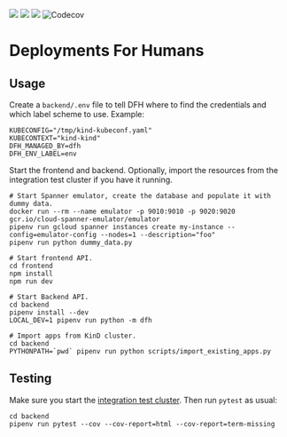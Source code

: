 [![](https://img.shields.io/badge/license-Apache%202-blue.svg)]()
[![](https://img.shields.io/badge/python-3.12-blue.svg)]()
[![](https://github.com/olitheolix/dfh/workflows/build/badge.svg)]()
![Codecov](https://img.shields.io/codecov/c/github/olitheolix/dfh)



# Deployments For Humans

## Usage
Create a `backend/.env` file to tell DFH where to find the credentials and
which label scheme to use. Example:

    KUBECONFIG="/tmp/kind-kubeconf.yaml"
    KUBECONTEXT="kind-kind"
    DFH_MANAGED_BY=dfh
    DFH_ENV_LABEL=env


Start the frontend and backend. Optionally, import the resources from the
integration test cluster if you have it running.

    # Start Spanner emulator, create the database and populate it with dummy data.
    docker run --rm --name emulator -p 9010:9010 -p 9020:9020 gcr.io/cloud-spanner-emulator/emulator
    pipenv run gcloud spanner instances create my-instance --config=emulator-config --nodes=1 --description="foo"
    pipenv run python dummy_data.py

    # Start frontend API.
    cd frontend
    npm install
    npm run dev

    # Start Backend API.
    cd backend
    pipenv install --dev
    LOCAL_DEV=1 pipenv run python -m dfh

    # Import apps from KinD cluster.
    cd backend
    PYTHONPATH=`pwd` pipenv run python scripts/import_existing_apps.py

## Testing
Make sure you start the [integration test cluster](integration-test-cluster/). Then run `pytest` as usual:

    cd backend
    pipenv run pytest --cov --cov-report=html --cov-report=term-missing
